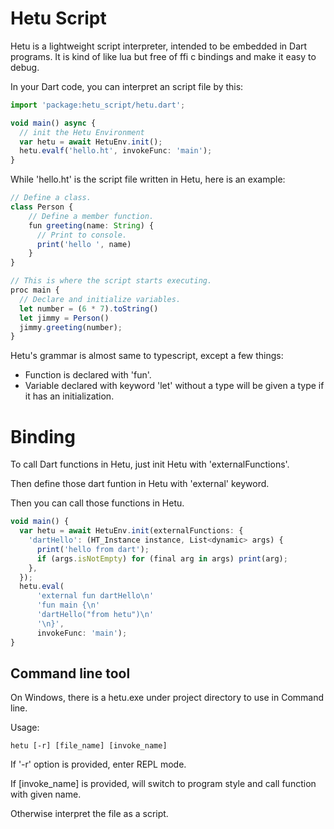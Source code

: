 # Hetu Script

Hetu is a lightweight script interpreter, intended to be embedded in Dart programs. It is kind of like lua but free of ffi c bindings and make it easy to debug.

In your Dart code, you can interpret an script file by this:

```typescript
import 'package:hetu_script/hetu.dart';

void main() async {
  // init the Hetu Environment
  var hetu = await HetuEnv.init();
  hetu.evalf('hello.ht', invokeFunc: 'main');
}
```

While 'hello.ht' is the script file written in Hetu, here is an example:

```typescript
// Define a class.
class Person {
    // Define a member function.
    fun greeting(name: String) {
      // Print to console.
      print('hello ', name)
    }
}

// This is where the script starts executing.
proc main {
  // Declare and initialize variables.
  let number = (6 * 7).toString()
  let jimmy = Person()
  jimmy.greeting(number);
}
```

Hetu's grammar is almost same to typescript, except a few things:

- Function is declared with 'fun'.
- Variable declared with keyword 'let' without a type will be given a type if it has an initialization.

# Binding

To call Dart functions in Hetu, just init Hetu with 'externalFunctions'.

Then define those dart funtion in Hetu with 'external' keyword.

Then you can call those functions in Hetu.

```typescript
void main() {
  var hetu = await HetuEnv.init(externalFunctions: {
    'dartHello': (HT_Instance instance, List<dynamic> args) {
      print('hello from dart');
      if (args.isNotEmpty) for (final arg in args) print(arg);
    },
  });
  hetu.eval(
      'external fun dartHello\n'
      'fun main {\n'
      'dartHello("from hetu")\n'
      '\n}',
      invokeFunc: 'main');
}
```

## Command line tool

On Windows, there is a hetu.exe under project directory to use in Command line.

Usage:

```
hetu [-r] [file_name] [invoke_name]
```

If '-r' option is provided, enter REPL mode.

If [invoke_name] is provided, will switch to program style and call function with given name.

Otherwise interpret the file as a script.
